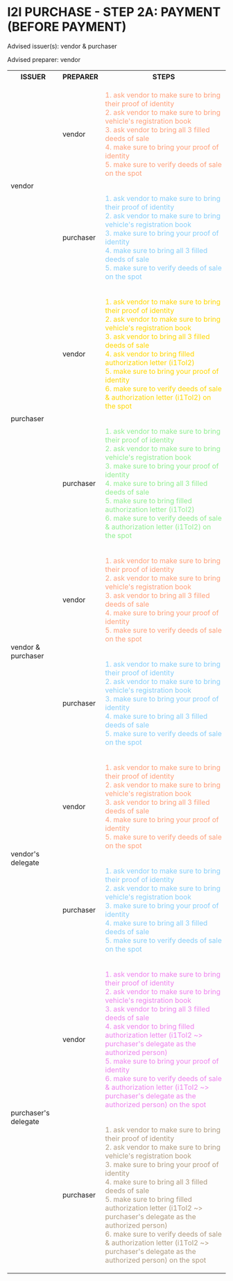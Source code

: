 # I2I PURCHASE - STEP 2A: PAYMENT (BEFORE PAYMENT)

Advised issuer(s): vendor & purchaser

Advised preparer: vendor

<table>
  <tr>
    <th>ISSUER</th>
    <th>PREPARER</th>
    <th>STEPS</th>
  </tr>

  <tr>
    <!-- ISSUER: vendor -->
    <!-- PREPARER: vendor -->
    <td rowspan="2">vendor</td>
    <td>vendor</td>
    <td style="color: lightsalmon;">
      <ol style="padding: 0; list-style-position: inside;">
        <li>ask vendor to make sure to bring their proof of identity</li>
        <li>ask vendor to make sure to bring vehicle's registration book</li>
        <li>ask vendor to bring all 3 filled deeds of sale</li>
        <li>make sure to bring your proof of identity</li>
        <li>make sure to verify deeds of sale on the spot</li>
      </ol>
    </td>
  </tr>
  <tr>
    <!-- ISSUER: vendor -->
    <!-- PREPARER: purchaser -->
    <td>purchaser</td>
    <td style="color: lightskyblue;">
      <ol style="padding: 0; list-style-position: inside;">
        <li>ask vendor to make sure to bring their proof of identity</li>
        <li>ask vendor to make sure to bring vehicle's registration book</li>
        <li>make sure to bring your proof of identity</li>
        <li>make sure to bring all 3 filled deeds of sale</li>
        <li>make sure to verify deeds of sale on the spot</li>
      </ol>
    </td>
  </tr>

  <tr>
    <!-- ISSUER: purchaser -->
    <!-- PREPARER: vendor -->
    <td rowspan="2">purchaser</td>
    <td>vendor</td>
    <td style="color: gold;">
      <ol style="padding: 0; list-style-position: inside;">
        <li>ask vendor to make sure to bring their proof of identity</li>
        <li>ask vendor to make sure to bring vehicle's registration book</li>
        <li>ask vendor to bring all 3 filled deeds of sale</li>
        <li>ask vendor to bring filled authorization letter (i1ToI2)</li>
        <li>make sure to bring your proof of identity</li>
        <li>make sure to verify deeds of sale & authorization letter (i1ToI2) on the spot</li>
      </ol>
    </td>
  </tr>
  <tr>
    <!-- ISSUER: purchaser -->
    <!-- PREPARER: purchaser -->
    <td>purchaser</td>
    <td style="color: lightgreen;">
      <ol style="padding: 0; list-style-position: inside;">
        <li>ask vendor to make sure to bring their proof of identity</li>
        <li>ask vendor to make sure to bring vehicle's registration book</li>
        <li>make sure to bring your proof of identity</li>
        <li>make sure to bring all 3 filled deeds of sale</li>
        <li>make sure to bring filled authorization letter (i1ToI2)</li>
        <li>make sure to verify deeds of sale & authorization letter (i1ToI2) on the spot</li>
      </ol>
    </td>
  </tr>

  <tr>
    <!-- ISSUER: vendor & purchaser -->
    <!-- PREPARER: vendor -->
    <td rowspan="2">vendor & purchaser</td>
    <td>vendor</td>
    <td style="color: lightsalmon;">
      <ol style="padding: 0; list-style-position: inside;">
        <li>ask vendor to make sure to bring their proof of identity</li>
        <li>ask vendor to make sure to bring vehicle's registration book</li>
        <li>ask vendor to bring all 3 filled deeds of sale</li>
        <li>make sure to bring your proof of identity</li>
        <li>make sure to verify deeds of sale on the spot</li>
      </ol>
    </td>
  </tr>
  <tr>
    <!-- ISSUER: vendor & purchaser -->
    <!-- PREPARER: purchaser -->
    <td>purchaser</td>
    <td style="color: lightskyblue;">
      <ol style="padding: 0; list-style-position: inside;">
        <li>ask vendor to make sure to bring their proof of identity</li>
        <li>ask vendor to make sure to bring vehicle's registration book</li>
        <li>make sure to bring your proof of identity</li>
        <li>make sure to bring all 3 filled deeds of sale</li>
        <li>make sure to verify deeds of sale on the spot</li>
      </ol>
    </td>
  </tr>

  <tr>
    <!-- ISSUER: vendor's delegate -->
    <!-- PREPARER: vendor -->
    <td rowspan="2">vendor's delegate</td>
    <td>vendor</td>
    <td style="color: lightsalmon;">
      <ol style="padding: 0; list-style-position: inside;">
        <li>ask vendor to make sure to bring their proof of identity</li>
        <li>ask vendor to make sure to bring vehicle's registration book</li>
        <li>ask vendor to bring all 3 filled deeds of sale</li>
        <li>make sure to bring your proof of identity</li>
        <li>make sure to verify deeds of sale on the spot</li>
      </ol>
    </td>
  </tr>
  <tr>
    <!-- ISSUER: vendor's delegate -->
    <!-- PREPARER: purchaser -->
    <td>purchaser</td>
    <td style="color: lightskyblue;">
      <ol style="padding: 0; list-style-position: inside;">
        <li>ask vendor to make sure to bring their proof of identity</li>
        <li>ask vendor to make sure to bring vehicle's registration book</li>
        <li>make sure to bring your proof of identity</li>
        <li>make sure to bring all 3 filled deeds of sale</li>
        <li>make sure to verify deeds of sale on the spot</li>
      </ol>
    </td>
  </tr>

  <tr>
    <!-- ISSUER: purchaser's delegate -->
    <!-- PREPARER: vendor -->
    <td rowspan="2">purchaser's delegate</td>
    <td>vendor</td>
    <td style="color: violet;">
      <ol style="padding: 0; list-style-position: inside;">
        <li>ask vendor to make sure to bring their proof of identity</li>
        <li>ask vendor to make sure to bring vehicle's registration book</li>
        <li>ask vendor to bring all 3 filled deeds of sale</li>
        <li>ask vendor to bring filled authorization letter (i1ToI2 ~> purchaser's delegate as the authorized person)</li>
        <li>make sure to bring your proof of identity</li>
        <li>make sure to verify deeds of sale & authorization letter (i1ToI2 ~> purchaser's delegate as the authorized person) on the spot</li>
      </ol>
    </td>
  </tr>
  <tr>
    <!-- ISSUER: purchaser's delegate -->
    <!-- PREPARER: purchaser -->
    <td>purchaser</td>
    <td style="color: #b09c81;">
      <ol style="padding: 0; list-style-position: inside;">
        <li>ask vendor to make sure to bring their proof of identity</li>
        <li>ask vendor to make sure to bring vehicle's registration book</li>
        <li>make sure to bring your proof of identity</li>
        <li>make sure to bring all 3 filled deeds of sale</li>
        <li>make sure to bring filled authorization letter (i1ToI2 ~> purchaser's delegate as the authorized person)</li>
        <li>make sure to verify deeds of sale & authorization letter (i1ToI2 ~> purchaser's delegate as the authorized person) on the spot</li>
      </ol>
    </td>
  </tr>
</table>

